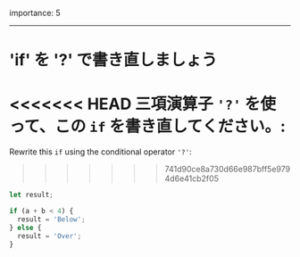 importance: 5

---

# 'if' を '?' で書き直しましょう

<<<<<<< HEAD
三項演算子 `'?'` を使って、この `if` を書き直してください。:
=======
Rewrite this `if` using the conditional operator `'?'`:
>>>>>>> 741d90ce8a730d66e987bff5e9794d6e41cb2f05

```js
let result;

if (a + b < 4) {
  result = 'Below';
} else {
  result = 'Over';
}
```
